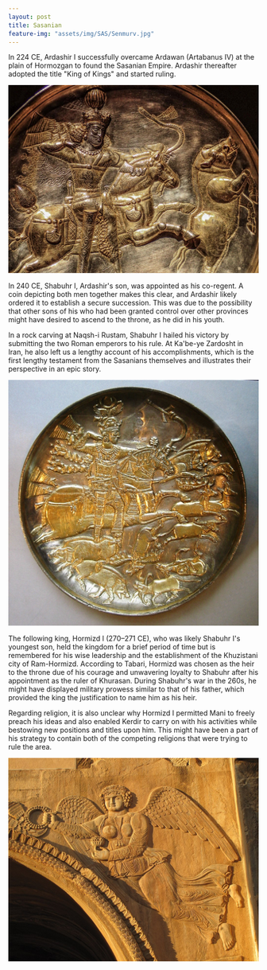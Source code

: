 ```yaml
---
layout: post
title: Sasanian
feature-img: "assets/img/SAS/Senmurv.jpg"
---
```


<p>In 224 CE, Ardashir I successfully overcame Ardawan (Artabanus IV) at the plain of Hormozgan to found the Sasanian Empire. Ardashir thereafter adopted the title "King of Kings" and started ruling.</p>
<img alt="Sasanian silver plate: the king at the hunt.Smithsonian's Sackler Gallery of Asian Art in Washington D.C." src="/assets/img/SAS/sassanianking.jpg">
<p>In 240 CE, Shabuhr I, Ardashir's son, was appointed as his co-regent. A coin depicting both men together makes this clear, and Ardashir likely ordered it to establish a secure succession. This was due to the possibility that other sons of his who had been granted control over other provinces might have desired to ascend to the throne, as he did in his youth.</p>
<p>In a rock carving at Naqsh-i Rustam, Shabuhr I hailed his victory by submitting the two Roman emperors to his rule. At Ka'be-ye Zardosht in Iran, he also left us a lengthy account of his accomplishments, which is the first lengthy testament from the Sasanians themselves and illustrates their perspective in an epic story.</p>
<img alt="Sasanian silver plate: the king at the hunt.Smithsonian's Sackler Gallery of Asian Art in Washington D.C." src="/assets/img/SAS/sassanianplate.jpg"> 
<p>The following king, Hormizd I (270–271 CE), who was likely Shabuhr I's youngest son, held the kingdom for a brief period of time but is remembered for his wise leadership and the establishment of the Khuzistani city of Ram-Hormizd. According to Tabari, Hormizd was chosen as the heir to the throne due of his courage and unwavering loyalty to Shabuhr after his appointment as the ruler of Khurasan. During Shabuhr's war in the 260s, he might have displayed military prowess similar to that of his father, which provided the king the justification to name him as his heir.</p>
<p>Regarding religion, it is also unclear why Hormizd I permitted Mani to freely preach his ideas and also enabled Kerdir to carry on with his activities while bestowing new positions and titles upon him. This might have been a part of his strategy to contain both of the competing religions that were trying to rule the area.
</p>
<img alt="A very Greek-looking Nike on a 4th century CE Sasanian arch in Taq Bostan" src="/assets/img/SAS/taghbostan.jpg">


